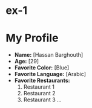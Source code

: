 # ex-1

# My Profile

- **Name:** [Hassan Barghouth]
- **Age:** [29]
- **Favorite Color:** [Blue]
- **Favorite Language:** [Arabic]
- **Favorite Restaurants:**
  1. Restaurant 1
  2. Restaurant 2
  3. Restaurant 3
  ...

